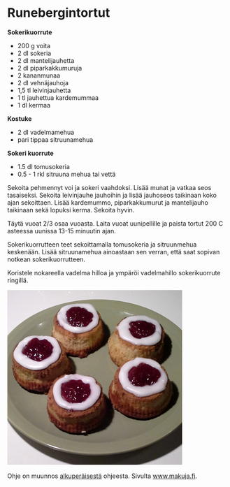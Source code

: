 Runebergintortut
=================

__Sokerikuorrute__
+ 200 g voita
+ 2 dl sokeria
+ 2 dl mantelijauhetta
+ 2 dl piparkakkumuruja
+ 2 kananmunaa
+ 2 dl vehnäjauhoja
+ 1,5 tl leivinjauhetta
+ 1 tl jauhettua kardemummaa
+ 1 dl kermaa

__Kostuke__
+ 2 dl vadelmamehua
+ pari tippaa sitruunamehua

__Sokeri kuorrute__
+ 1.5 dl tomusokeria
+ 0.5 - 1 rkl sitruuna mehua tai vettä

Sekoita pehmennyt voi ja sokeri vaahdoksi. Lisää munat ja vatkaa seos tasaiseksi. Sekoita leivinjauhe jauhoihin ja lisää jauhoseos taikinaan koko ajan sekoittaen. Lisää kardemummo, piparkakkumurut ja mantelijauho taikinaan sekä lopuksi kerma. Sekoita hyvin.

Täytä vuoat 2/3 osaa vuoasta. Laita vuoat uunipellille ja paista tortut 200 C asteessa uunissa 13-15 minuutin ajan.

Sokerikuorrutteen teet sekoittamalla tomusokeria ja sitruunmehua keskenään. Lisää sitruunamehua ainoastaan sen verran, että saat sopivan notkean sokerikuorrutteen.

Koristele nokareella vadelma hilloa ja ympäröi vadelmahillo sokerikuorrute ringillä.

![Runebergintortut](img/runebergintortut.jpg)


Ohje on muunnos [alkuperäisestä](http://www.makuja.fi/reseptit/runebergintortut-3/ "Alkuperäinen ohje") ohjeesta. Sivulta www.makuja.fi.
